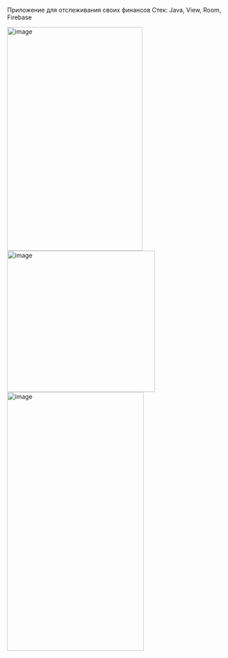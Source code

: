Приложение для отслеживания своих финансов
Стек: Java, View, Room, Firebase








<img width="314" height="518" alt="image" src="https://github.com/user-attachments/assets/d975ec50-9aad-4869-a097-cc658203154a" />


<img width="343" height="327" alt="image" src="https://github.com/user-attachments/assets/ae9cd0c9-7c5a-4840-bedf-f65eb3760baa" />



<img width="317" height="599" alt="image" src="https://github.com/user-attachments/assets/4d8e5d30-3c89-446e-92c8-724782cadad0" />


